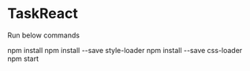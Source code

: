 # TaskReact
Run below commands

npm install
npm install --save style-loader
npm install --save css-loader
npm start
